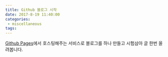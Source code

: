 ```yaml
---
title: Github 블로그 시작
date: 2017-8-19 11:40:00
categories:
 - miscellaneous
tags: 
---
```


[Github Pages](https://pages.github.com/)에서 호스팅해주는 서비스로 블로그를 하나 만들고 시험삼아 글 한번 올려봅니다.

